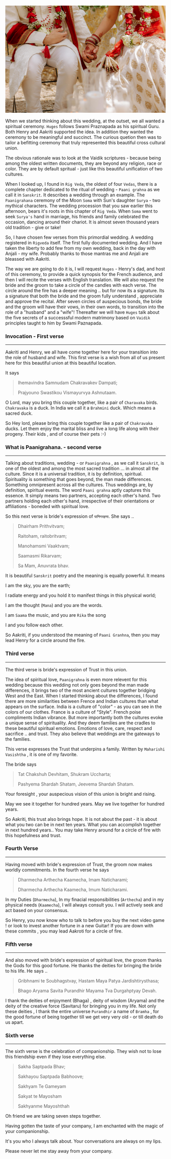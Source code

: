 [![click to watch the ceremony on youtube](./ah2023.jpg)](https://youtu.be/4YNum3X7kOY)

When we started thinking about this wedding, at the outset, we all wanted a spiritual ceremony. `Huges` follows Swami Praznapada as his spiritual Guru. Both Henry and Aakriti supported the idea. In addition they wanted the ceremony to be meaningful and succinct. The curious quetion then was to tailor a befitting ceremony that truly  represented this beautiful cross cultural union. 

The obvious rationale was to look at the Vaidik scriptures - because being among the oldest written documents, they are beyond any religion, race or color. They are by default spritual - just like this beautiful unification of two cultures.

When I looked up, I found in `Rig Veda`, the oldest of four `Vedas`, there is a complete chapter dedicated to the ritual of wedding - `Paani grahna` as we call it in `Sanskrit`. It describes a wedding through an example. The `Paanigrahana` ceremony of the Moon  `Soma` with Sun's daughter `Surya` -  two mythical characters. The wedding procession that you saw earlier this afternoon, bears it's roots in this chapter of `Rig Veda`. When `Soma` went to seek `Surya's` hand in marriage, his friends and family celebrated the occasion, dancing around their chariot. It is almost seven thousand years old tradition - give or take!

So, I have chosen few verses from this primordial wedding. A wedding registered in `Rigveda` itself. The first fully documented wedding.  And I have taken the liberty to add few from my own wedding, back in the day with Anjali - my wife. Probably thanks to those mantras me and Anjali are bleassed with Aakriti. 

The way we are going to do it is, I will request `Huges`  - Henry's dad, and host of this ceremony, to provide a quick synopsis for the French audience,  and then I will recite the verses with English translation. We will also request the bride and the groom to take a circle of the candles with each verse. The circle around the fire has a deeper meaning ..  but for now its a signature. Its a signature that both the bride and the groom fully understand , appreciate and approve the recital. After seven circles of auspecious bonds, the bride and the groom will have their vows, in their own words, to transition into the role of a "husband" and a "wife"! Thereafter we will have `Huges` talk about the five secrets of a successsful modern matrimony based on `Vaidik` principles taught to him by Swami Paznapada.

### Invocation - First verse
----

Aakriti and Henry, we all have come together here for your transition into the role of husband and wife. This first verse is a wish from all of us present here for this beautiful union at this beautiful location. 

It says

> Ihemavindra Samnudam Chakravakev Dampati;
>
> Prajyouno Swastikou Vismayurvya Ashnutaam.

O Lord, may you bring this couple together, like a pair of `Charavaka` birds. `Chakravaka` is a duck. In India we call it a `Brahmini` duck. Which means a sacred duck.

So Hey lord, please bring this couple together like a pair of `Chakravaka` ducks. Let them enjoy the marital bliss and live a long life along with their progeny. Their kids , and of course their pets :-)

### What is Paanigrahana. - second verse
----

Talking about traditions, wedding - or `Paanigrahna` , as we call it `Sanskrit`, is one of the oldest and among the most sacred tradition ... in almost all the culture. Since it is a universal tradition, it is by definition, spiritual. Spirituality is something that goes beyond, the man made differences.  Something omnipresent across all the cultures. Thus weddings are, by definition,  spiritual events. The word `Paani grahna` aptly captures this essence. It simply means two partners, accepting each other's hand. Two partners holding each other's hand, irrespective of their orientations or affiliations - boneded with spiritual love.

So this next verse is bride's expression of `पानिगरहणा`. She says ..

> Dhairham Prithvitvam;
>
> Raitoham, raitobritvam;
>
> Manohamsmi Vaaktvam;
>
> Saamasmi Rikarvam;
>
> Sa Mam, Anuvrata bhav.

It is beautiful `Sanskrit` poetry and the meaning is equally powerful. It means

I am the sky, you are the earth;

I radiate energy and you hold it to manifest things in this physical world;

I am the thought (`Mana`) and you are the words. 

I am `Saama` the music, and you are `Rika` the song

I and you follow each other. 


So Aakriti, if you understood the meaning of `Paani Granhna`, then you may lead  Henry for a circle around the fire.

### Third verse
----

The third verse is bride's expression of Trust in this union. 

The idea of spiritual love, `Paanigrahna` is even more relevent for this wedding because this wedding not only goes beyond the man made differences, it brings two of the most ancient cultures together bridging West and the East. When I started thinking about the differences, I found there are more similarities between Frence and Indian cultures than what appears on the surface. India is a culture of "color" - as you can see in the colors of our clothes. France is a culture of "Style". French poise compliments Indian vibrance. But more importantly both the cultures evoke a unique sense of spirituality. And they deem families are the cradles to these beautiful spiritual emotions. Emotions of love, care, respect and sacrifice .. and trust. They also believe that weddings are the gateways to the families.

This verse expresses the Trust that underpins a family. Written by `Maharishi Vasishtha` , it is one of my favorite. 

The bride says

> Tat Chakshuh Devhitam, Shukram Uccharta;
>
> Pashyema Shardah Shatam, Jeevema Shardah Shatam.

Your foresight , your auspecious vision of this union is bright and rising.

May we see it together for hundred years. May we live together for hundred years.


So Aakriti, this trust also brings hope. It is not about the past - it is about what you two can be in next ten years. What you can accomplish together in next hundred years.. You may take Henry around for a circle of fire with this hopefulness and trust.

### Fourth Verse
----

Having moved with bride's expression of Trust, the groom now makes worldly commitments. In the fourth verse he says

> Dharmecha Arthecha Kaamecha, Imam Naticharami;
>
> Dharmecha Arthecha Kaamecha, Imum Naticharami.

In my Duties (`Dharmecha`), In my finacial responsibilities (`Arthecha`) and in my physical needs (`Kaamecha`), I will always consult you. I will actively seek and act based on your consensus.

So Henry, you now know who to talk to before you buy the next video game ! or look to invest another fortune in a new Guitar! If you are down with these commits , you may lead Aakroti for a circle of fire.

### Fifth verse
---

And also moved with bride's expression of spiritual love, the groom thanks the Gods for this good fortune. He thanks the deities for bringing the bride to his life. He says ..

> Gribhnami te Soubhagstvay, Hastam Maya Patya Jardishtirysthasa;
>
> Bhago Aryama Savita Purandhir Mayama Tva Durgahptyay Devah.

I thank the deities of enjoyment (Bhaga) , deity of wisdom (Aryama) and the deity of the creative force (Savitaru) for bringing you in my life. Not only these deities , I thank the entire universe `Purandhir` a name of `Bramha` , for the good fortune of being together till we get very very old - or till death do us apart.

### Sixth verse
----

The sixth verse is the celebration of companionship. They wish not to lose this friendship even if they lose everything else. 

> Sakha Saptpada Bhav;
>
> Sakhayou Saptpada Babhoove;
>
> Sakhyam Te Gameyam
>
> Sakyat te Mayosham
>
> Sakhyanme Mayoshthah

Oh friend we are taking seven steps together.

Having gotten the taste of your company, I am enchanted with the magic of your companionship.

It's you who I always talk about. Your conversations are always on my lips.

Please never let me stay away from your company.

